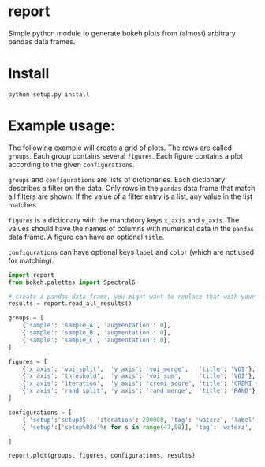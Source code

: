 # report
Simple python module to generate bokeh plots from (almost) arbitrary pandas data frames.

# Install

```
python setup.py install
```

# Example usage:

The following example will create a grid of plots. The rows are called
`groups`. Each group contains several `figures`. Each figure contains a plot
according to the given `configurations`.

`groups` and `configurations` are lists of dictionaries. Each dictionary
describes a filter on the data. Only rows in the `pandas` data frame that match
all filters are shown. If the value of a filter entry is a list, any value in
the list matches.

`figures` is a dictionary with the mandatory keys `x_axis` and `y_axis`. The
values should have the names of columns with numerical data in the `pandas`
data frame. A figure can have an optional `title`.

`configurations` can have optional keys `label` and `color` (which are not used
for matching).

```python
import report
from bokeh.palettes import Spectral6

# create a pandas data frame, you might want to replace that with your own way of reading results
results = report.read_all_results()

groups = [
    {'sample': 'sample_A', 'augmentation': 0},
    {'sample': 'sample_B', 'augmentation': 0},
    {'sample': 'sample_C', 'augmentation': 0},
]

figures = [
    {'x_axis': 'voi_split',  'y_axis': 'voi_merge',   'title': 'VOI'},
    {'x_axis': 'threshold',  'y_axis': 'voi_sum',     'title': 'VOI'},    
    {'x_axis': 'iteration',  'y_axis': 'cremi_score', 'title': 'CREMI score'},
    {'x_axis': 'rand_split', 'y_axis': 'rand_merge',  'title': 'RAND'},
]

configurations = [
    { 'setup':'setup35', 'iteration': 200000, 'tag': 'waterz', 'label': 'old caffe', 'color': Spectral6[0]},
    { 'setup':['setup%02d'%s for s in range(47,58)], 'tag': 'waterz', 'label': 'new caffe', 'color': Spectral6[1]},

]

report.plot(groups, figures, configurations, results)
```
